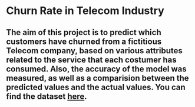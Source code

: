# Churn Rate in Telecom Industry
## The aim of this project is to predict which customers have churned from a fictitious Telecom company, based on various attributes related to the service that each costumer has consumed. Also, the accuracy of the model was measured, as well as a comparision between the predicted values and the actual values. You can find the dataset [here](https://www.kaggle.com/datasets/barun2104/telecom-churn/data).
